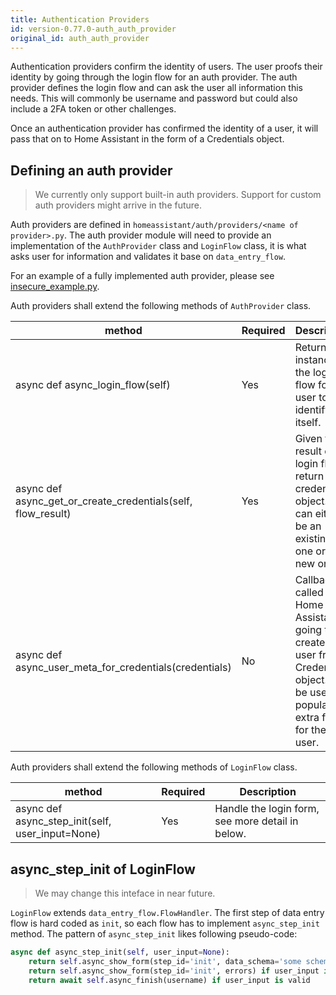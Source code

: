 ```yaml
---
title: Authentication Providers
id: version-0.77.0-auth_auth_provider
original_id: auth_auth_provider
---
```


Authentication providers confirm the identity of users. The user proofs their identity by going through the login flow for an auth provider. The auth provider defines the login flow and can ask the user all information this needs. This will commonly be username and password but could also include a 2FA token or other challenges.

Once an authentication provider has confirmed the identity of a user, it will pass that on to Home Assistant in the form of a Credentials object.

## Defining an auth provider

> We currently only support built-in auth providers. Support for custom auth providers might arrive in the future.

Auth providers are defined in `homeassistant/auth/providers/<name of provider>.py`. The auth provider module will need to provide an implementation of the `AuthProvider` class and `LoginFlow` class, it is what asks user for information and validates it base on `data_entry_flow`.

For an example of a fully implemented auth provider, please see [insecure_example.py](https://github.com/home-assistant/home-assistant/blob/dev/homeassistant/auth/providers/insecure_example.py).

Auth providers shall extend the following methods of `AuthProvider` class.

| method | Required | Description
| ------ | -------- | -----------
| async def async_login_flow(self) | Yes | Return an instance of the login flow for a user to identify itself.
| async def async_get_or_create_credentials(self, flow_result) | Yes | Given the result of a login flow, return a credentials object. This can either be an existing one or a new one.
| async def async_user_meta_for_credentials(credentials) | No | Callback called Home Assistant is going to create a user from a Credentials object. Can be used to populate extra fields for the user.

Auth providers shall extend the following methods of `LoginFlow` class.

| method | Required | Description
| ------ | -------- | -----------
| async def async_step_init(self, user_input=None) | Yes | Handle the login form, see more detail in below.

## async_step_init of LoginFlow

> We may change this inteface in near future.

`LoginFlow` extends `data_entry_flow.FlowHandler`. The first step of data entry flow is hard coded as `init`, so each flow has to implement `async_step_init` method. The pattern of `async_step_init` likes following pseudo-code:

```python
async def async_step_init(self, user_input=None):
    return self.async_show_form(step_id='init', data_schema='some schema to construct ui form') if user_input is None
    return self.async_show_form(step_id='init', errors) if user_input is invalid
    return await self.async_finish(username) if user_input is valid
```
